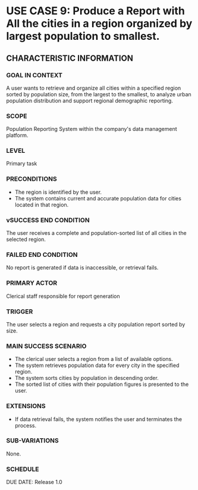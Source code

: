 # USE CASE 9: Produce a Report with All the cities in a region organized by largest population to smallest.

## CHARACTERISTIC INFORMATION

### GOAL IN CONTEXT

A user wants to retrieve and organize all cities within a specified region sorted by population size, from the largest to the smallest, to analyze urban population distribution and support regional demographic reporting.

### SCOPE

Population Reporting System within the company's data management platform.

### LEVEL

Primary task

### PRECONDITIONS

- The region is identified by the user.
- The system contains current and accurate population data for cities located in that region.

### vSUCCESS END CONDITION

The user receives a complete and population-sorted list of all cities in the selected region.

### FAILED END CONDITION

No report is generated if data is inaccessible, or retrieval fails.

### PRIMARY ACTOR

Clerical staff responsible for report generation

### TRIGGER

The user selects a region and requests a city population report sorted by size.

### MAIN SUCCESS SCENARIO

- The clerical user selects a region from a list of available options.
- The system retrieves population data for every city in the specified region.
- The system sorts cities by population in descending order.
- The sorted list of cities with their population figures is presented to the user.

### EXTENSIONS

- If data retrieval fails, the system notifies the user and terminates the process.

### SUB-VARIATIONS

None.

### SCHEDULE

DUE DATE: Release 1.0